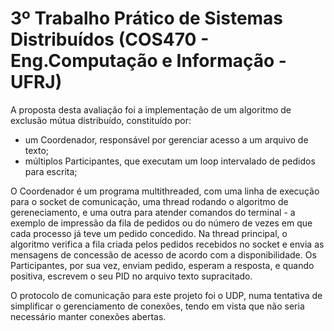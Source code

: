 # 3º Trabalho Prático de Sistemas Distribuídos (COS470 - Eng.Computação e Informação - UFRJ)

A proposta desta avaliação foi a implementação de um algoritmo de exclusão mútua distribuído, constituído por:

* um Coordenador, responsável por gerenciar acesso a um arquivo de texto;
* múltiplos Participantes, que executam um loop intervalado de pedidos para escrita;

O Coordenador é um programa multithreaded, com uma linha de execução para o socket de comunicação, uma thread rodando o algoritmo de gereneciamento, 
e uma outra para atender comandos do terminal - a exemplo de impressão da fila de pedidos ou do número de vezes em que cada processo já teve um pedido concedido. 
Na thread principal, o algoritmo verifica a fila criada pelos pedidos recebidos no socket e envia as mensagens de concessão de acesso de acordo com a disponibilidade.
Os Participantes, por sua vez, enviam pedido, esperam a resposta, e quando positiva, escrevem o seu PID no arquivo texto supracitado.

O protocolo de comunicação para este projeto foi o UDP, numa tentativa de simplificar o gerenciamento de conexões, tendo em vista que não seria necessário manter conexões abertas.

